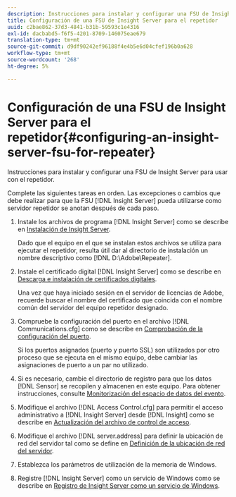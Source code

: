 ```yaml
---
description: Instrucciones para instalar y configurar una FSU de Insight Server para usar con el repetidor.
title: Configuración de una FSU de Insight Server para el repetidor
uuid: c2bae862-37d3-4841-b31b-59593c1e4316
exl-id: dacbabd5-f6f5-4201-8709-146075eae679
translation-type: tm+mt
source-git-commit: d9df90242ef96188f4e4b5e6d04cfef196b0a628
workflow-type: tm+mt
source-wordcount: '268'
ht-degree: 5%

---
```


# Configuración de una FSU de Insight Server para el repetidor{#configuring-an-insight-server-fsu-for-repeater}

Instrucciones para instalar y configurar una FSU de Insight Server para usar con el repetidor.

Complete las siguientes tareas en orden. Las excepciones o cambios que debe realizar para que la FSU [!DNL Insight Server] pueda utilizarse como servidor repetidor se anotan después de cada paso.

1. Instale los archivos de programa [!DNL Insight Server] como se describe en [Instalación de Insight Server](../../../../home/c-inst-svr/c-install-ins-svr/c-install-ins-svr.md#concept-1c796b4ca427474f99ec6ba34d8254cd).

   Dado que el equipo en el que se instalan estos archivos se utiliza para ejecutar el repetidor, resulta útil dar al directorio de instalación un nombre descriptivo como [!DNL D:\Adobe\Repeater].

1. Instale el certificado digital [!DNL Insight Server] como se describe en [Descarga e instalación de certificados digitales](../../../../home/c-inst-svr/c-install-ins-svr/t-install-proc-inst-svr-dpu/c-dnld-dgtl-cert/c-dnld-dgtl-cert.md#concept-4f79c240492f4e52b6375b4b3bbefa17).

   Una vez que haya iniciado sesión en el servidor de licencias de Adobe, recuerde buscar el nombre del certificado que coincida con el nombre común del servidor del equipo repetidor designado.

1. Compruebe la configuración del puerto en el archivo [!DNL Communications.cfg] como se describe en [Comprobación de la configuración del puerto](../../../../home/c-inst-svr/c-install-ins-svr/t-install-proc-inst-svr-dpu/t-chk-pt-stgs.md#task-a91191b0a19e4437aa535a27c734ae64).

   Si los puertos asignados (puerto y puerto SSL) son utilizados por otro proceso que se ejecuta en el mismo equipo, debe cambiar las asignaciones de puerto a un par no utilizado.

1. Si es necesario, cambie el directorio de registro para que los datos [!DNL Sensor] se recopilen y almacenen en este equipo. Para obtener instrucciones, consulte [Monitorización del espacio de datos del evento](../../../../home/c-inst-svr/c-admin-inst-svr/c-mntr-disk-spc/t-mntr-evt-data-spc.md#task-a54d4bd16b96437f943cd09e5d848440).
1. Modifique el archivo [!DNL Access Control.cfg] para permitir el acceso administrativo a [!DNL Insight Server] desde [!DNL Insight] como se describe en [Actualización del archivo de control de acceso](../../../../home/c-inst-svr/c-install-ins-svr/t-install-proc-inst-svr-dpu/c-updt-accss-ctrl-file.md#concept-fb9aa0c0e0664c018528f56d01c4808d).
1. Modifique el archivo [!DNL server.address] para definir la ubicación de red del servidor tal como se define en [Definición de la ubicación de red del servidor](../../../../home/c-inst-svr/c-install-ins-svr/t-install-proc-inst-svr-dpu/c-svrs-ntwk-loc/c-svrs-ntwk-loc.md#concept-87dd2aa3448c415ca1285bc445a8c649).
1. Establezca los parámetros de utilización de la memoria de Windows.
1. Registre [!DNL Insight Server] como un servicio de Windows como se describe en [Registro de Insight Server como un servicio de Windows](../../../../home/c-inst-svr/c-install-ins-svr/t-install-proc-inst-svr-dpu/c-reg-wdws-svc.md#concept-f2c7aa891d544a2595aa01d0d796a540).
